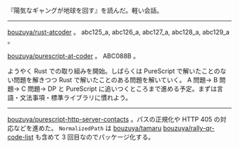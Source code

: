 『陽気なギャングが地球を回す』を読んだ。軽い会話。

---

[bouzuya/rust-atcoder][] 。 abc125_a, abc126_a, abc127_a, abc128_a, abc129_a 。

[bouzuya/purescript-at-coder][] 。 ABC088B 。

ようやく Rust での取り組みを開始。しばらくは PureScript で解いたことのない問題を解きつつ Rust で解いたことのある問題を解いていく。 A 問題→ B 問題→ C 問題→ DP と PureScript に追いつくところまで進める予定。まずは言語・文法事項・標準ライブラリに慣れよう。

---

[bouzuya/purescript-http-server-contacts][] 。パスの正規化や HTTP 405 の対応などを進めた。 `NormalizedPath` は [bouzuya/tamaru][] [bouzuya/rally-qr-code-list][] も含めて 3 回目なのでパッケージ化する。

[bouzuya/purescript-at-coder]: https://github.com/bouzuya/purescript-at-coder
[bouzuya/purescript-http-server-contacts]: https://github.com/bouzuya/purescript-http-server-contacts
[bouzuya/rally-qr-code-list]: https://github.com/bouzuya/rally-qr-code-list
[bouzuya/rust-atcoder]: https://github.com/bouzuya/rust-atcoder
[bouzuya/tamaru]: https://github.com/bouzuya/tamaru
